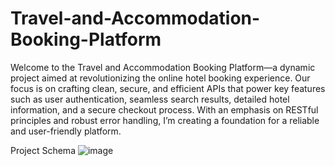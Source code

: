 # Travel-and-Accommodation-Booking-Platform
Welcome to the Travel and Accommodation Booking Platform—a dynamic project aimed at revolutionizing the online hotel booking experience. Our focus is on crafting clean, secure, and efficient APIs that power key features such as user authentication, seamless search results, detailed hotel information, and a secure checkout process. With an emphasis on RESTful principles and robust error handling, I’m creating a foundation for a reliable and user-friendly platform.

Project Schema
![image](https://github.com/omarShantouli/Travel-and-Accommodation-Booking-Platform/assets/101668359/15a33860-1a9d-4ff3-bf4a-c7191a528338)
